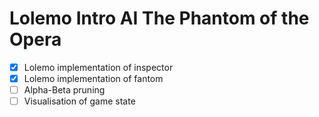 # Lolemo Intro AI The Phantom of the Opera

- [x] Lolemo implementation of inspector
- [x] Lolemo implementation of fantom
- [ ] Alpha-Beta pruning
- [ ] Visualisation of game state